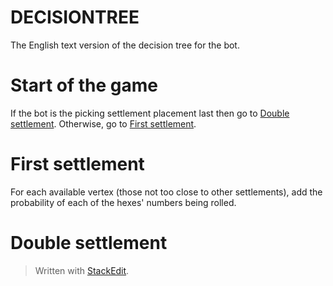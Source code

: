 # DECISIONTREE
The English text version of the decision tree for the bot.

# Start of the game
If the bot is the picking settlement placement last then go to [Double settlement](#double-settlement). Otherwise, go to [First settlement](#first-settlement).

# First settlement
For each available vertex (those not too close to other settlements), add the probability of each of the hexes' numbers being rolled.


# Double settlement



> Written with [StackEdit](https://stackedit.io/).
<!--stackedit_data:
eyJoaXN0b3J5IjpbLTcxOTAwNTE1OCwxNDgyNDQ1NjcsLTEzNz
MyMjkzMzVdfQ==
-->
